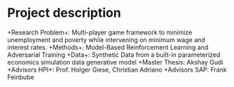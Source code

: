 # Project description
+Research Problem+: Multi-player game framework to minimize unemployment and poverty while intervening on minimum wage and interest rates.
+Methods+: Model-Based Reinforcement Learning and Adversarial Training
+Data+: Synthetic Data from a built-in parameterized economics simulation data generative model
+Master Thesis: Akshay Gudi
+Advisors HPI+: Prof. Holger Giese, Christian Adriano 
+Advisors SAP: Frank Feinbube
